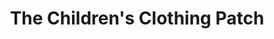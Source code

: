 ---
title: "The Children's Clothing Patch"
url: /spring-house/the-childrens-clothing-patch/
shop: clothes
---